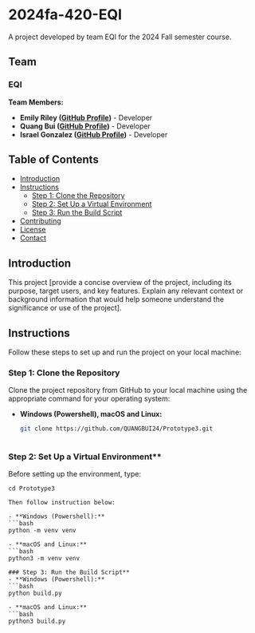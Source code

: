 # 2024fa-420-EQI

A project developed by team EQI for the 2024 Fall semester course.

## Team

### EQI

**Team Members:**
- **Emily Riley ([GitHub Profile](https://github.com/emilyyr55))** - Developer
- **Quang Bui ([GitHub Profile](https://github.com/QUANGBUI24))** - Developer
- **Israel Gonzalez ([GitHub Profile](https://github.com/xhatd))** - Developer

## Table of Contents
- [Introduction](#introduction)
- [Instructions](#instructions)
  - [Step 1: Clone the Repository](#step-1-clone-the-repository)
  - [Step 2: Set Up a Virtual Environment](#step-2-set-up-a-virtual-environment)
  - [Step 3: Run the Build Script](#step-3-run-the-build-script)
- [Contributing](#contributing)
- [License](#license)
- [Contact](#contact)

## Introduction

This project [provide a concise overview of the project, including its purpose, target users, and key features. Explain any relevant context or background information that would help someone understand the significance or use of the project].

## Instructions

Follow these steps to set up and run the project on your local machine:

### Step 1: Clone the Repository

Clone the project repository from GitHub to your local machine using the appropriate command for your operating system:

- **Windows (Powershell), macOS and Linux:**    
  ```bash
  git clone https://github.com/QUANGBUI24/Prototype3.git
 
### Step 2: Set Up a Virtual Environment**

Before setting up the environment, type:
  ```bass
  cd Prototype3

Then follow instruction below:

- **Windows (Powershell):**  
  ```bash
  python -m venv venv

- **macOS and Linux:** 
  ```bash
  python3 -m venv venv

### Step 3: Run the Build Script**
- **Windows (Powershell):**  
  ```bash
  python build.py

- **macOS and Linux:** 
  ```bash
  python3 build.py
